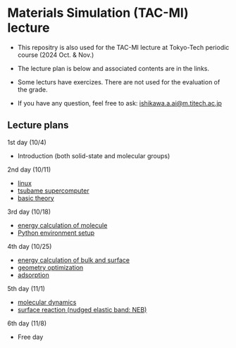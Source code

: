 <!-- 
* This repository is for those who want to learn the DFT (density functional theory) calculations using VASP.
* VASP stands for Vienna ab initio simulation package, and it is the software package to do the DFT calculation with plane-wave basis set.
* For beginners in the DFT to do VASP, learn by the following order:
    1. [linux.md (jumps to a file in other repository)](https://github.com/ishikawa-group/gaussian_how_to/blob/main/linux.md)
    2. [energy_molecule.md](./english/energy_molecule.md)
    3. [energy_bulk.md](./english/energy_bulk.md)
    4. [optimize.md](./english/optimize.md)
    5. [molecular_dynamics.md](./english/molecular_dynamics.md)

* Followings should be seen if necessary:
    + [tsubame.md (jumps to a file in other repository)](https://github.com/ishikawa-group/gaussian_how_to/blob/main/tsubame.md)
    + [compile.md (Japanese only)](./compile/compile_en.md)
    
* The `test` directory contains input files for a simple VASP calculaiton. You can use it to check your VASP compiation is correctly done or not.
  These examples are selected from VASP wiki.
    + CO molecule geometry optimization: https://www.vasp.at/wiki/index.php/CO

---
-->

# Materials Simulation (TAC-MI) lecture
* This repositry is also used for the TAC-MI lecture at Tokyo-Tech periodic course (2024 Oct. & Nov.)

* The lecture plan is below and associated contents are in the links.

* Some lecturs have exercizes. There are not used for the evaluation of the grade.

<!-- * The deadline of the report submission is **12/8**. -->

* If you have any question, feel free to ask: ishikawa.a.ai@m.titech.ac.jp

## Lecture plans
1st day (10/4)
  + Introduction (both solid-state and molecular groups)

2nd day (10/11)
  + [linux](https://github.com/ishikawa-group/gaussian_how_to/blob/main/linux.md)
  + [tsubame supercomputer](https://github.com/ishikawa-group/gaussian_how_to/blob/main/tsubame.md)
  + [basic theory](./english/theory.md)

3rd day (10/18)
  + [energy calculation of molecule](./english/energy_molecule.md)
  + [Python environment setup](https://github.com/ishikawa-group/python_introduction/blob/main/setup.md)

4th day (10/25)
  + [energy calculation of bulk and surface](./english/energy_bulk.md)
  + [geometry optimization](./english/optimization.md)
  + [adsorption](./english/adsorption.md)

5th day (11/1)
  + [molecular dynamics](./english/molecular_dynamics.md)
  + [surface reaction (nudged elastic band: NEB)](./english/transition_state.md)
  <!-- + [charge density analysis](./english/charge.md)
  + [density of state](./english/dos.md)
  -->

6th day (11/8)
  + Free day
